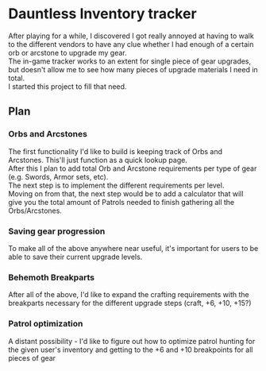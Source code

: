 # Dauntless Inventory tracker
After playing for a while, I discovered I got really annoyed at having to walk to the different vendors to have any clue whether I had enough of a certain orb or arcstone to upgrade my gear.  
The in-game tracker works to an extent for single piece of gear upgrades, but doesn't allow me to see how many pieces of upgrade materials I need in total.  
I started this project to fill that need.

## Plan
### Orbs and Arcstones
The first functionality I'd like to build is keeping track of Orbs and Arcstones. This'll just function as a quick lookup page.  
After this I plan to add total Orb and Arcstone requirements per type of gear (e.g. Swords, Armor sets, etc).  
The next step is to implement the different requirements per level.  
Moving on from that, the next step would be to add a calculator that will give you the total amount of Patrols needed to finish gathering all the Orbs/Arcstones.

### Saving gear progression
To make all of the above anywhere near useful, it's important for users to be able to save their current upgrade levels.

### Behemoth Breakparts
After all of the above, I'd like to expand the crafting requirements with the breakparts necessary for the different upgrade steps (craft, +6, +10, +15?)


### Patrol optimization
A distant possibility - I'd like to figure out how to optimize patrol hunting for the given user's inventory and getting to the +6 and +10 breakpoints for all pieces of gear
